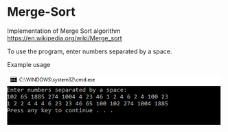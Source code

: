 # Merge-Sort
Implementation of Merge Sort algorithm https://en.wikipedia.org/wiki/Merge_sort

To use the program, enter numbers separated by a space.

Example usage

![Example](https://github.com/vadimivanovfr/vadimivanovfr.github.io/raw/master/projects/usingMergeSort.png)
